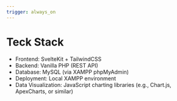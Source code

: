 ```yaml
---
trigger: always_on
---
```


# Teck Stack

- Frontend: SvelteKit + TailwindCSS
- Backend: Vanilla PHP (REST API)
- Database: MySQL (via XAMPP phpMyAdmin)
- Deployment: Local XAMPP environment
- Data Visualization: JavaScript charting libraries (e.g., Chart.js, ApexCharts, or similar)